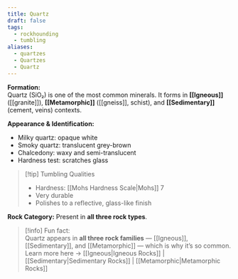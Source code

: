 ```yaml
---
title: Quartz
draft: false
tags:
  - rockhounding
  - tumbling
aliases:
  - quartzes
  - Quartzes
  - Quartz
---
```

**Formation:**  
Quartz (SiO₂) is one of the most common minerals. It forms in **[[Igneous]]** ([[granite]]), **[[Metamorphic]]** ([[gneiss]], schist), and **[[Sedimentary]]** (cement, veins) contexts.  

**Appearance & Identification:**  
- Milky quartz: opaque white  
- Smoky quartz: translucent grey-brown  
- Chalcedony: waxy and semi-translucent  
- Hardness test: scratches glass  

> [!tip] Tumbling Qualities  
> - Hardness: [[Mohs Hardness Scale|Mohs]] 7  
> - Very durable  
> - Polishes to a reflective, glass-like finish  

**Rock Category:** Present in **all three rock types**.

> [!info] Fun fact:  
> Quartz appears in **all three rock families** — [[Igneous]], [[Sedimentary]], and [[Metamorphic]] — which is why it’s so common.  
> Learn more here → [[Igneous|Igneous Rocks]] | [[Sedimentary|Sedimentary Rocks]] | [[Metamorphic|Metamorphic Rocks]]


